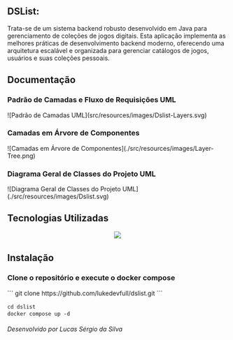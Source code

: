 
## DSList:
Trata-se de um sistema backend robusto desenvolvido em Java para gerenciamento de coleções de jogos digitais. Esta aplicação implementa as melhores práticas de desenvolvimento backend moderno, oferecendo uma arquitetura escalável e organizada para gerenciar catálogos de jogos, usuários e suas coleções pessoais.

## Documentação
<h3>Padrão de Camadas  e Fluxo de Requisições UML</h3>
![Padrão de Camadas UML](src/resources/images/Dslist-Layers.svg)

<h3>Camadas em Árvore de Componentes</h3>
![Camadas em Árvore de Componentes](./src/resources/images/Layer-Tree.png) 

<h3>Diagrama Geral de Classes do Projeto UML</h3>
![Diagrama Geral de Classes do Projeto UML](./src/resources/images/Dslist.svg) 

## Tecnologias Utilizadas

<p align="center">
  <a href="https://skillicons.dev">
    <img src="https://skillicons.dev/icons?i=java,git,github,idea,spring,maven,docker,bash,linux,postgres,postman," />
  </a>
</p>

## Instalação

<h3>Clone o repositório e execute o docker compose</h3>
```
git clone https://github.com/lukedevfull/dslist.git
```

```
cd dslist
docker compose up -d
```

<h6> Desenvolvido por Lucas Sérgio da Silva</h6>



